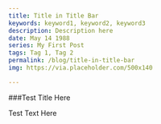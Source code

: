 ```yaml
---
title: Title in Title Bar
keywords: keyword1, keyword2, keyword3
description: Description here
date: May 14 1988
series: My First Post
tags: Tag 1, Tag 2
permalink: /blog/title-in-title-bar
img: https://via.placeholder.com/500x140

---
```


###Test Title Here

Test Text Here